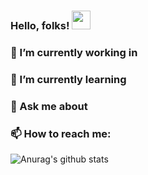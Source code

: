 ### Hello, folks! <img src="https://raw.githubusercontent.com/MartinHeinz/MartinHeinz/master/wave.gif" width="30px">



###  🔭 I’m currently working in 

###  🌱 I’m currently learning

###  💬 Ask me about 

###  📫 How to reach me: 

![Anurag's github stats](https://github-readme-stats.vercel.app/api?username=Raja-mishra1&show_icons=true)


